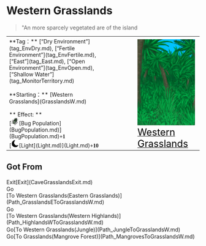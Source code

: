 # Western Grasslands  
> "An more sparcely vegetated are of the island  
  
<table class="table table-bordered" data-toggle="table"  data-show-header="false"><thead style="display:none"><tr ><th  style="width:50%;text-align:left;vertical-align:top;"  >title</th><th  style="width:50%;text-align:left;vertical-align:top;"  ></th></tr></thead><tr ><td  style="width:50%;text-align:left;vertical-align:top;"  >**Tag：**	[“Dry Environment”](tag_EnvDry.md), [“Fertile Environment”](tag_EnvFertile.md), [“East”](tag_East.md), [“Open Environment”](tag_EnvOpen.md), [“Shallow Water”](tag_MonitorTerritory.md)<br><br>**Starting：**	[Western Grasslands](GrasslandsW.md)<br><br>** Effect: **<br>[<div style="width:20px;display:inline-block;text-align:center"><img decoding="async" src="Sprite/Bugs17748.png" href="a.md" style="max-width:20px;max-height:20px;"></div>[Bug Population](BugPopulation.md)](BugPopulation.md)<span style="font-family:ui-monospace"><b>+1</b></span><br>[<div style="width:20px;display:inline-block;text-align:center"><img decoding="async" src="Sprite/Darkness17609.png" href="a.md" style="max-width:20px;max-height:20px;"></div>[Light](Light.md)](Light.md)<span style="font-family:ui-monospace"><b>+10</b></span></td><td  style="width:50%;text-align:left;vertical-align:top;"  ><div style="float:right; margin:5px"><div class="gamecard" style="width:150px; height:225px;"><a href="Env_GrasslandsW.md" style="color:black"><img decoding="async" src="Sprite/Jungle.png" class="cardimage" style="max-width:150px;max-height:225px;"><span style="font-size: 25px;">Western Grasslands</span></a></div></div></td></tr></tbody></table>  
  
## Got From  
<div style="display:inline-block"><div class="gamedatalist" style="text-align:left;min-width:200px;min-height:0px;"><div style="display:inline-block"><div style="display:inline-block;vertical-align:middle;">Exit</div><div style="display:inline-block;vertical-align:middle;">[Exit](CaveGrasslandsExit.md)</div></div></div><div class="gamedatalist" style="text-align:left;min-width:200px;min-height:0px;"><div style="display:inline-block"><div style="display:inline-block;vertical-align:middle;">Go</div><div style="display:inline-block;vertical-align:middle;">[To Western Grasslands(Eastern Grasslands)](Path_GrasslandsEToGrasslandsW.md)</div></div></div><div class="gamedatalist" style="text-align:left;min-width:200px;min-height:0px;"><div style="display:inline-block"><div style="display:inline-block;vertical-align:middle;">Go</div><div style="display:inline-block;vertical-align:middle;">[To Western Grasslands(Western Highlands)](Path_HighlandsWToGrasslandsW.md)</div></div></div><div class="gamedatalist" style="text-align:left;min-width:200px;min-height:0px;"><div style="display:inline-block"><div style="display:inline-block;vertical-align:middle;">Go</div><div style="display:inline-block;vertical-align:middle;">[To Western Grasslands(Jungle)](Path_JungleToGrasslandsW.md)</div></div></div><div class="gamedatalist" style="text-align:left;min-width:200px;min-height:0px;"><div style="display:inline-block"><div style="display:inline-block;vertical-align:middle;">Go</div><div style="display:inline-block;vertical-align:middle;">[To Grasslands(Mangrove Forest)](Path_MangrovesToGrasslandsW.md)</div></div></div></div>  
  


<script>document.title="Western Grasslands - Card Survival Wiki";</script>